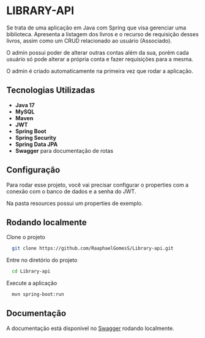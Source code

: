 
# LIBRARY-API

Se trata de uma aplicação em Java com Spring que visa gerenciar uma biblioteca. Apresenta a listagem dos livros e o recurso de requisição desses livros, assim como um CRUD relacionado ao usuário (Associado).

O admin possui poder de alterar outras contas além da sua, porém cada usuário só pode alterar a própria conta e fazer requisições para a mesma.

O admin é criado automaticamente na primeira vez que rodar a aplicação.




## Tecnologias Utilizadas

- **Java 17**
- **MySQL**
- **Maven**
- **JWT**
- **Spring Boot**
- **Spring Security**
- **Spring Data JPA**
- **Swagger** para documentação de rotas


## Configuração

Para rodar esse projeto, você vai precisar configurar o properties com a conexão com o banco de dados e a senha do JWT.

Na pasta resources possui um properties de exemplo.


## Rodando localmente

Clone o projeto

```bash
  git clone https://github.com/RaaphaelGomesS/Library-api.git
```

Entre no diretório do projeto

```bash
  cd Library-api
```

Execute a aplicação

```bash
  mvn spring-boot:run
```


## Documentação

A documentação está disponível no
[Swagger](https://link-da-documentação) rodando localmente.


